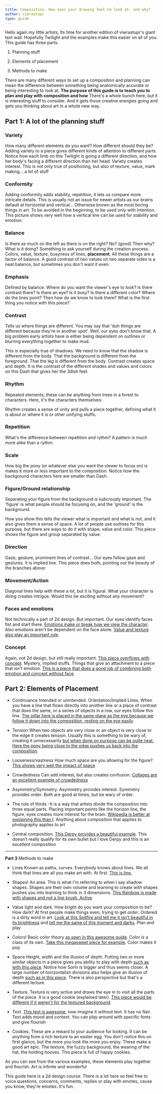 ```yaml
---
title: Composition. How does your drawing feel to look at, and why?
author: viwrastupr
type: guide
---
```

<Ponymote mote="twistudy" text="I am Twilight Sparkle and I'm here to help."/>

Hello again my little artists, Its time for another edition of viwrastupr's giant text wall. Hopefully Twilight and the examples make this easier on all of you. This guide has three parts.

1.  Planning stuff

2.  Elements of placement

3.  Methods to make

<Ponymote mote="twismug" text="Art is a lie that tells the truth."/>

There are many different ways to set up a composition and planning can mean the difference between something being anatomically accurate or being interesting to look at. **The purpose of this guide is to teach you to plan and play with composition and how** There's a whole bunch here, but it is interesting stuff to consider. And it gets those creative energies going and gets you thinking about art in a whole new way.


## Part 1: A lot of the planning stuff

### Variety

How many different elements do you want? How different should they be? Adding variety to a piece gives different kinds of attention to different parts. Notice how each limb on this Twilight is going a different direction, and how her body's facing a different direction than her head: <GuideFullWidthImage :src="SlugboxTwi1" artist="slugbox"/> Variety creates interest. This is not only true of positioning, but also of texture, value, mark making... a lot of stuff

### Conformity

Adding conformity adds stability, repetition, it lets us compare more intricate details. This is usually not an issue for newer artists as our brains default at horizontal and vertical... <Ponymote mote="twiquery" text="Horizontal and vertical lines have their place, but for newer artists it is best to play with diagonals and actions, try to get things interesting."/> Otherwise known as the most boring things in art. To be avoided in the beginning, to be used only with intention. This picture shows very well how a vertical line can be used for stability and emotion: <GuideFullWidthImage :src="SweetgutsFluttershy1" artist="sweet-guts" href="https://www.deviantart.com/sweet-guts/art/I-Dreamt-of-a-Land-265109390"/>

### Balance

<Ponymote mote="twisquint" text="What?"/> Is there as much on the left as there is on the right? No? (good) Then why? What is it doing? Something to ask yourself during the creation process. Colors, value, texture, busyness of lines, **placement**. All these things are a factor of balance. A good contrast of two values on two separate sides is a neat balance, but sometimes you don't want it even:
<GuideFullWidthImage :src="NobenLuna" artist="noben"/>

### Emphasis

Defined by balance. Where do you want the viewer's eye to look? Is there contrast there? Is there an eye? Is it busy? Is there a different color? Where do the lines point? Then how do we know to look there? What is the first thing you notice with this piece?
<GuideFullWidthImage :src="BloodyPonk"/>

### Contrast

Tells us where things are different. You may say that 'duh things are different because they're in another spot'. Well, our eyes don't know that. A big problem early artists have is either being dependent on outlines or blurring everything together to make mud.

This is especially true of shadows. We need to know that the shadow is different from the body. That the background is different from the foreground. That the leg is different from the body. Contrast creates space and depth. It is the contrast of the different shades and values and colors on this Dash that gives her the 3dish feel:
<GuideFullWidthImage :src="TopshotDash" artist="topshot?"/>

### Rhythm

Repeated elements, these can be anything from trees in a forest to characters. Here, it's the characters themselves:
<GuideFullWidthImage :src="ShaloneskDragons" artist="shalonesk" href="https://www.furaffinity.net/full/6743878/"/>

Rhythm creates a sense of unity and pulls a piece together, defining what it is about or where it is or other unifying stuffs.

### Repetition

What's the difference between repetition and rythm? A pattern is much more alike than a rythm:
<GuideFullWidthImage :src="BamboodogHearts" artist="BambooDog" href="https://www.deviantart.com/bamboodog/art/A-Hearted-Collection-262943738"/>

### Scale

How big the pony (or whatever else you want the viewer to focus on) is makes it more or less important to the composition. Notice how the background characters here are smaller than Dash:
<GuideFullWidthImage :src="BakkiComic" artist="bakki" href="https://www.deviantart.com/bakki/art/MLP-FIM-SONIC-RAINBOOM-211383659"/>

### Figure/Ground relationship

Separating your figure from the background is ludicrously important. The 'figure' is what people should be focusing on, and the 'ground' is the background.

How you show this tells the viewer what is important and what is not, and it also gives them a sense of space. A lot of people use outlines for this purpose, but there are ways to do it with shape, value and color. This piece shows the figure and group separated by value:
<GuideFullWidthImage :src="KarzahniiCloudsdale" artist="Karzahnii" href="https://www.deviantart.com/karzahnii/art/Cloudsdale-Sketch-252360154"/>

### Direction

Gaze, gesture, prominent lines of contrast… Our eyes follow gaze and gestures. It is implied line. This piece does both, pointing out the beauty of the branches above:
<GuideFullWidthImage :src="RizcifraSakura" artist="Rizcifra"/>

### Movement/Action

Diagonal lines help with these a lot, but it is figural. What your character is doing creates intrigue. Would this be exciting without any movement?
<GuideFullWidthImage :src="TwiStand"/>

### Faces and emotions
<Ponymote mote="twibeam" text="Emotion me!"/>

Not technically a part of 2d design. But important. Our eyes identify faces fist and start there. [Emotions make or break how we view the character](http://imgur.com/zAG9j). Also emotions aren't be dependent on the face alone. [Value and texture also play an important role](http://imgur.com/wZu7q).

### Concept

Again, not 2d design, but still really important. [This piece overflows with concept](http://imgur.com/0mb9M). Mystery, implied stuffs. Things that give an attachment to a piece that isn't emotion. [This is a piece that does a good job of combining both emotion and concept without face](http://imgur.com/ZfKeZ).


## Part 2: Elements of Placement

-   Continuance Intended or unintended. Orientation/Implied Lines. When you have a line that flows directly into another line or a place of contrast that does the same, or a series of objects in a row, our eyes follow this line. [The pillar here is placed in the same plane as the eye because we follow it down into the composition, resting on the eye easily](http://imgur.com/X607r)

-   Tension When two objects are very close or an object is very close to the edge it creates tension. Usually this is something to be wary of, creating it unnecessarily [but when done on purpose can be quite neat. Here the pony being close to the edge pushes us back into the composition](http://imgur.com/WwmS9).

-   Looseness/vastness How much space are you allowing for the figure? [This shows very well the impact of space](http://imgur.com/k6Tsl)

-   Crowdedness Can add interest, but also creates confusion. [Collages are an excellent example of crowdedness](http://imgur.com/lPFmV)

-   Asymmetry/Symmetry. Asymmetry provides interest. Symmetry provides order. Both are good at times, but be wary of order. <Ponymote mote="twipride" text="If you don't know that symmetry is... you are making me sad."/>

-   The rule of thirds -It is a way that artists divide the composition into three equal parts. Placing important points like the horizon line, the figure, eyes creates more interest for the brain. [Wikipedia is better at explaining this than I](http://en.wikipedia.org/wiki/Rule_of_thirds). Anything about composition that applies to photography applies to art

-   Central composition. [This Derpy provides a beautiful example](http://imgur.com/QlUak). This doesn't really qualify for its own bullet but I love Derpy and this is an excellent composition

-----

**Part 3** Methods to make

<Ponymote mote="twistare" text="What do you mean there's more?"/>

-   Lines Known as paths, curves. Everybody knows about lines. We all think that lines are all you make art with. At first. [This is line.](http://imgur.com/hSwAh)

-   Shapes! An area. This is what I'm referring to when I say shadow shapes. Shapes are their own volume and learning to create with shapes pushes you into learning to think in 3 dimensions. [This Rainbow is made with shapes and not a line brush. Active](http://imgur.com/HqyUe)

-   Value light and dark. How bright do you want your composition to be? How dark? At first people make things even, trying to get _order_. Ordered is a dirty word in art. [Look at this Spitfire and tell me it isn't beautiful in its brightness](http://imgur.com/hl6mm) and [tell me the same of this moment and darks](http://imgur.com/A0pSr). Plan and play

-  Colors! Basic color theory [as seen in this awesome guide](http://purplekecleon.deviantart.com/gallery/?q=color#/d31xj5t). <Ponymote mote="twicrazy" text="Colors. I thought I was almost done and there's a guide within a guide. Jerk"/> Color is a class of its own. [Take this megasweet piece for example](http://imgur.com/vHZGZ). Color makes it pop

-   Space Height, width and the illusion of depth. Putting two or more similar objects in a piece gives you ability to play with depth [such as with this piece](http://imgur.com/pRbiH). Notice how Sorin is bigger and thus seems closer. A large number of horizontalish divisions also helps give an illusion of depth [such as in this piece](http://imgur.com/Ix23D). There is also perspective but that's a different lecture

-   Texture. Texture is very active and draws the eye in to visit all the parts of the piece. It is a good cookie (explained later). [This piece would be different if it weren't for the textured background](http://imgur.com/tliX0).

-   Text. [This text is awesome](http://imgur.com/Rn493), now imagine it without text. It has no flair. Text adds mood and context. You can play around with specific fonts and give flourish

-   Cookies. These are a reward to your audience for looking. It can be anything from a rich texture to an easter egg. You don't notice this on first glance, but the more you look the more you enjoy. <Ponymote mote="cookie" text="Everypony wants a cookie.  Or a muffin."/> These make a good art epic. The texture, the fuzzy background, the wearing of the hat, the holding hooves. This piece is full of happy cookies.

As you can see from the various examples, these elements play together and flourish. Art is infinite and wonderful

This guide here is a 2d design course. There is a lot here so feel free to voice questions, concerns, comments, replies or play with emotes, cause you know, they're emotes. It's fun.

<Ponymote mote="ajlie" text="None of these things were stolen from a 2d design book."/>
<Ponymote mote="twismile" text="Feel free to note anything you'd like to add."/>

<script setup lang="ts">
import SlugboxTwi1 from './slugbox-twi-1.png'
import SweetgutsFluttershy1 from './sweetguts-fluttershy-1.jpg'
import NobenLuna from './noben-luna.jpg'
import BloodyPonk from './bloody-ponk.jpg'
import TopshotDash from './topshot-dash.jpg'
import ShaloneskDragons from './shalonesk-dragons.jpg'
import BamboodogHearts from './bamboodog-hearts.jpg'
import BakkiComic from './bakki-comic.jpg'
import KarzahniiCloudsdale from './karzahnii-cloudsdale.jpg'
import RizcifraSakura from './rizcifra-sakura.jpg'
import TwiStand from './twi-stand.jpg'
</script>